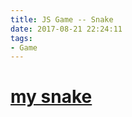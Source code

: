 ```yaml
---
title: JS Game -- Snake
date: 2017-08-21 22:24:11
tags:
- Game
---
```

# [my snake](projects/snake.html)